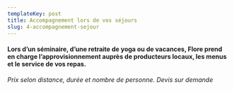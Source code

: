 ```yaml
---
templateKey: post
title: Accompagnement lors de vos séjours
slug: 4-accompagnement-sejour
---
```

#### Lors d’un séminaire, d’une retraite de yoga ou de vacances, Flore prend en charge l’approvisionnement auprès de producteurs locaux, les menus et le service de vos repas.

*Prix selon distance, durée et nombre de personne. Devis sur demande*
